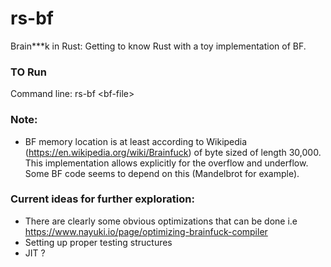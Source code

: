 # rs-bf
Brain***k in Rust: Getting to know Rust with a toy implementation of BF.

### TO Run 
Command line: rs-bf \<bf-file\>

### Note:
- BF memory location is at least according to Wikipedia (https://en.wikipedia.org/wiki/Brainfuck) of
  byte sized of length 30,000. This implementation allows explicitly for the overflow and underflow. Some BF code seems
  to depend on this (Mandelbrot for example).

### Current ideas for further exploration:
- There are clearly some obvious optimizations that can be done i.e https://www.nayuki.io/page/optimizing-brainfuck-compiler
- Setting up proper testing structures
- JIT ? 
